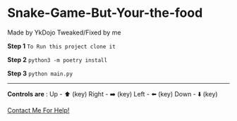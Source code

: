 # Snake-Game-But-Your-the-food
 Made by YkDojo Tweaked/Fixed by me

**Step 1**
`To Run this project clone it`

**Step 2**
`python3 -m poetry install`

**Step 3**
`python main.py`

----

**Controls are** :
Up - ⬆️ (key)
Right - ➡️ (key)
Left - ⬅️ (key)
Down - ⬇️ (key)

[Contact Me For Help!](https://aspectdev.tk/#contact)
